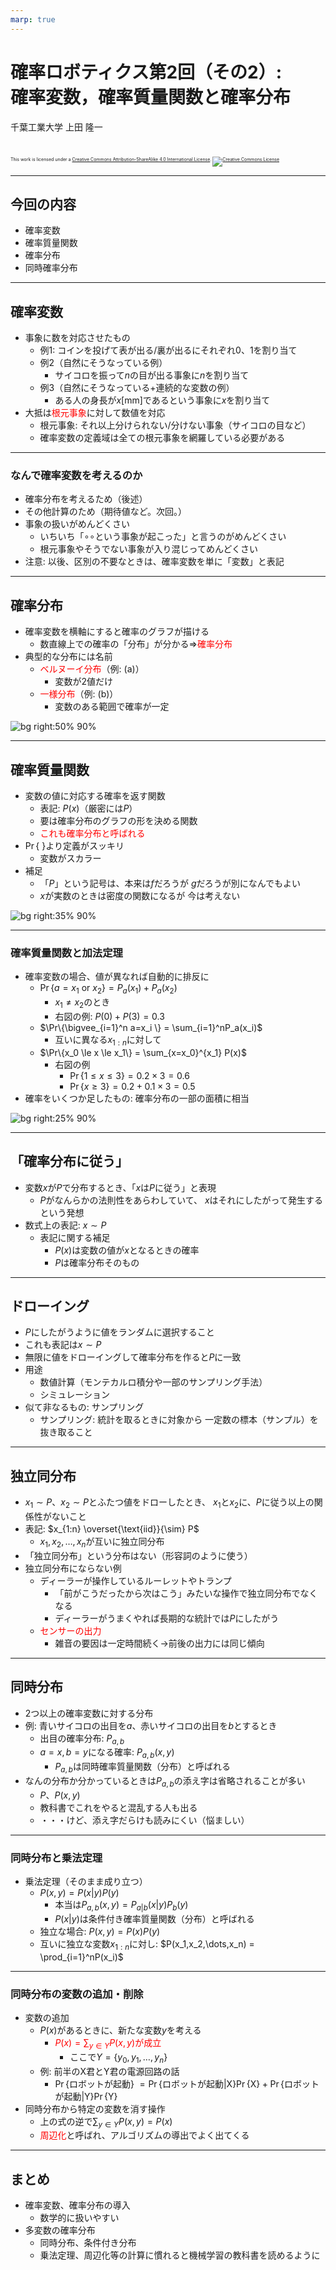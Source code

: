 ```yaml
---
marp: true
---
```


<!-- footer: 確率ロボティクス第2回（その2） -->

# 確率ロボティクス第2回（その2）: <br />確率変数，確率質量関数と確率分布

千葉工業大学 上田 隆一

<br />

<p style="font-size:50%">
This work is licensed under a <a rel="license" href="http://creativecommons.org/licenses/by-sa/4.0/">Creative Commons Attribution-ShareAlike 4.0 International License</a>.
<a rel="license" href="http://creativecommons.org/licenses/by-sa/4.0/">
<img alt="Creative Commons License" style="border-width:0" src="https://i.creativecommons.org/l/by-sa/4.0/88x31.png" /></a>
</p>

---

<!-- paginate: true -->

## 今回の内容

- 確率変数
- 確率質量関数
- 確率分布
- 同時確率分布

---

## 確率変数

- 事象に数を対応させたもの
    - 例1: コインを投げて表が出る/裏が出るにそれぞれ$0$、$1$を割り当て
    - 例2（自然にそうなっている例）
        - サイコロを振って$n$の目が出る事象に$n$を割り当て
    - 例3（自然にそうなっている+連続的な変数の例）
        - ある人の身長が$x$[mm]であるという事象に$x$を割り当て
- 大抵は<span style="color:red">根元事象</span>に対して数値を対応
    - 根元事象: それ以上分けられない/分けない事象（サイコロの目など）
    - 確率変数の定義域は全ての根元事象を網羅している必要がある

---

### なんで確率変数を考えるのか

- 確率分布を考えるため（後述）
- その他計算のため（期待値など。次回。）
- 事象の扱いがめんどくさい
    - いちいち「$\circ\circ$という事象が起こった」と言うのがめんどくさい
    - 根元事象やそうでない事象が入り混じってめんどくさい
- 注意: 以後、区別の不要なときは、確率変数を単に「変数」と表記

---

## 確率分布

- 確率変数を横軸にすると確率のグラフが描ける
    - 数直線上での確率の「分布」が分かる$\Longrightarrow$<span style="color:red">確率分布</span>
- 典型的な分布には名前
    - <span style="color:red">ベルヌーイ分布</span>（例: (a)）
        - 変数が2値だけ
    - <span style="color:red">一様分布</span>（例: (b)）
        - 変数のある範囲で確率が一定

![bg right:50% 90%](./figs/prob_dist.png)

---

## 確率質量関数

- 変数の値に対応する確率を返す関数
    - 表記: $P(x)$（厳密には$P$）
    - 要は確率分布のグラフの形を決める関数
    - <span style="color:red">これも確率分布と呼ばれる</span>
- $\Pr\{$ $\}$より定義がスッキリ
    - 変数がスカラー
- 補足
    - 「$P$」という記号は、本来は$f$だろうが
    $g$だろうが別になんでもよい
    - $x$が実数のときは密度の関数になるが
    今は考えない

![bg right:35% 90%](./figs/prob_dist.png)


---

### 確率質量関数と加法定理

- 確率変数の場合、値が異なれば自動的に排反に
    - $\Pr\{a=x_1 \text{\ or\ } x_2 \} = P_a(x_1) + P_a(x_2)$
        - $x_1 \neq x_2$のとき
        - 右図の例: $P(0) + P(3) = 0.3$
    - $\Pr\{\bigvee_{i=1}^n a=x_i \} = \sum_{i=1}^nP_a(x_i)$
        - 互いに異なる$x_{1:n}$に対して
    - $\Pr\{x_0 \le x \le x_1\} = \sum_{x=x_0}^{x_1} P(x)$
        - 右図の例
            - $\Pr\{1 \le x \le 3\} = 0.2\times 3 = 0.6$
            - $\Pr\{x \ge 3\} = 0.2 + 0.1\times 3 = 0.5$
- 確率をいくつか足したもの: 確率分布の一部の面積に相当

![bg right:25% 90%](./figs/prob_dist_calc.png)

---

## 「確率分布に従う」

- 変数$x$が$P$で分布するとき、「$x$は$P$に従う」と表現
    - $P$がなんらかの法則性をあらわしていて、
    $x$はそれにしたがって発生するという発想
- 数式上の表記: $x \sim P$
    - 表記に関する補足
        - $P(x)$は変数の値が$x$となるときの確率
        - $P$は確率分布そのもの

---

## ドローイング

- $P$にしたがうように値をランダムに選択すること
- これも表記は$x \sim P$
- 無限に値をドローイングして確率分布を作ると$P$に一致
- 用途
    - 数値計算（モンテカルロ積分や一部のサンプリング手法）
    - シミュレーション
- 似て非なるもの: サンプリング
    - サンプリング: 統計を取るときに対象から
    一定数の標本（サンプル）を抜き取ること


---

## 独立同分布

- $x_1 \sim P$、$x_2 \sim P$とふたつ値をドローしたとき、
$x_1$と$x_2$に、$P$に従う以上の関係性がないこと
- 表記: $x_{1:n} \overset{\text{iid}}{\sim} P$
    - $x_1, x_2, \dots, x_n$が互いに独立同分布
- 「独立同分布」という分布はない（形容詞のように使う）
- 独立同分布にならない例
    - ディーラーが操作しているルーレットやトランプ
        - 「前がこうだったから次はこう」みたいな操作で独立同分布でなくなる
        - ディーラーがうまくやれば長期的な統計では$P$にしたがう
    - <span style="color:red">センサーの出力</span>
        - 雑音の要因は一定時間続く$\rightarrow$前後の出力には同じ傾向


---

## 同時分布

- 2つ以上の確率変数に対する分布
- 例: 青いサイコロの出目を$a$、赤いサイコロの出目を$b$とするとき
    - 出目の確率分布: $P_{a,b}$
    - $a=x, b=y$になる確率: $P_{a,b}(x,y)$
        - $P_{a,b}$は同時確率質量関数（分布）と呼ばれる
- なんの分布か分かっているときは$P_{a,b}$の添え字は省略されることが多い
    - $P$、$P(x,y)$
    - 教科書でこれをやると混乱する人も出る
    - ・・・けど、添え字だらけも読みにくい（悩ましい）


---

### 同時分布と乗法定理

- 乗法定理（そのまま成り立つ）
    - $P(x, y) = P(x|y)P(y)$
        - 本当は$P_{a,b}(x, y) = P_{a|b}(x|y)P_{b}(y)$
        - $P(x|y)$は条件付き確率質量関数（分布）と呼ばれる
    - 独立な場合: $P(x, y) = P(x)P(y)$
    - 互いに独立な変数$x_{1:n}$に対し: $P(x_1,x_2,\dots,x_n) = \prod_{i=1}^nP(x_i)$

---

### 同時分布の変数の追加・削除

- 変数の追加
    - $P(x)$があるときに、新たな変数$y$を考える
        - <span style="color:red">$P(x) = \sum_{y \in Y}P(x, y)$が成立</span>
            - ここで$Y= \{y_0, y_1, \dots, y_n\}$
    - 例: 前半のX君とY君の電源回路の話
        - $\Pr\{$ロボットが起動$\}$
            $=\Pr\{$ロボットが起動$|$X$\}\Pr\{$X$\} + \Pr\{$ロボットが起動$|$Y$\}\Pr\{$Y$\}$
- 同時分布から特定の変数を消す操作
    - 上の式の逆で$\sum_{y \in Y}P(x, y) = P(x)$
    - <span style="color:red">周辺化</span>と呼ばれ、アルゴリズムの導出でよく出てくる

---

## まとめ

- 確率変数、確率分布の導入
    - 数学的に扱いやすい
- 多変数の確率分布
    - 同時分布、条件付き分布
    - 乗法定理、周辺化等の計算に慣れると機械学習の教科書を読めるように
